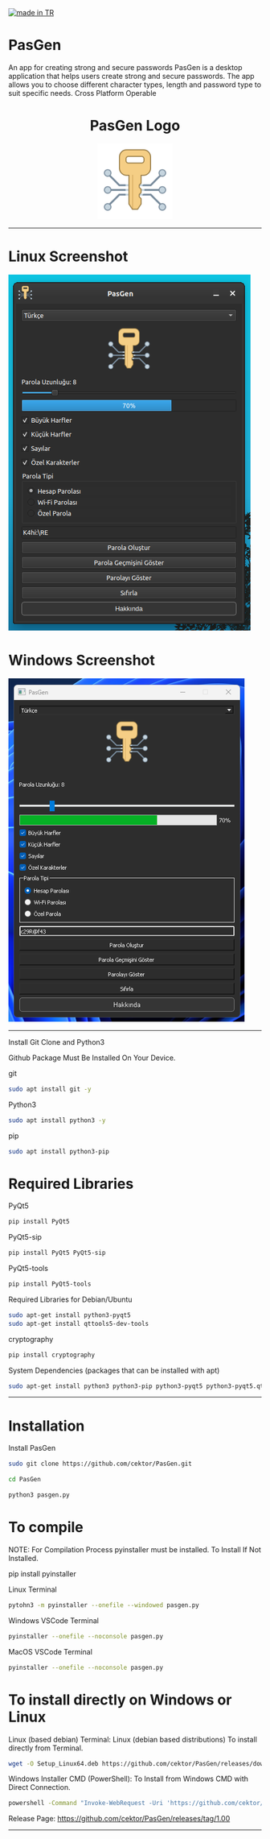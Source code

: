 <a href="#">
    <img src="https://raw.githubusercontent.com/pedromxavier/flag-badges/main/badges/TR.svg" alt="made in TR">
</a>

# PasGen
An app for creating strong and secure passwords  PasGen is a desktop application that helps users create strong and secure passwords.  The app allows you to choose different character types, length and password type to suit specific needs. Cross Platform Operable

<h1 align="center">PasGen Logo</h1>

<p align="center">
  <img src="pasgenlo.png" alt="PasGen Logo" width="150" height="150">
</p>


----------------------

# Linux Screenshot
![Linux(pardus)](screenshot/pasgen_linux.png)  

# Windows Screenshot
![Windows(11)](screenshot/pasgen_windows.png) 

--------------------
Install Git Clone and Python3

Github Package Must Be Installed On Your Device.

git
```bash
sudo apt install git -y
```

Python3
```bash
sudo apt install python3 -y 

```

pip
```bash
sudo apt install python3-pip

```

# Required Libraries

PyQt5
```bash
pip install PyQt5
```
PyQt5-sip
```bash
pip install PyQt5 PyQt5-sip
```

PyQt5-tools
```bash
pip install PyQt5-tools
```

Required Libraries for Debian/Ubuntu
```bash
sudo apt-get install python3-pyqt5
sudo apt-get install qttools5-dev-tools
```

cryptography
```bash
pip install cryptography

```

System Dependencies (packages that can be installed with apt)
```bash
sudo apt-get install python3 python3-pip python3-pyqt5 python3-pyqt5.qtwebkit python3-pyqt5.qtsvg

```

----------------------------------


# Installation
Install PasGen

```bash
sudo git clone https://github.com/cektor/PasGen.git
```
```bash
cd PasGen
```

```bash
python3 pasgen.py

```

# To compile

NOTE: For Compilation Process pyinstaller must be installed. To Install If Not Installed.

pip install pyinstaller 

Linux Terminal 
```bash
pytohn3 -m pyinstaller --onefile --windowed pasgen.py
```

Windows VSCode Terminal 
```bash
pyinstaller --onefile --noconsole pasgen.py
```

MacOS VSCode Terminal 
```bash
pyinstaller --onefile --noconsole pasgen.py
```

# To install directly on Windows or Linux


Linux (based debian) Terminal: Linux (debian based distributions) To install directly from Terminal.
```bash
wget -O Setup_Linux64.deb https://github.com/cektor/PasGen/releases/download/1.00/Setup_Linux64.deb && sudo apt install ./Setup_Linux64.deb && sudo apt-get install -f -y
```

Windows Installer CMD (PowerShell): To Install from Windows CMD with Direct Connection.
```bash
powershell -Command "Invoke-WebRequest -Uri 'https://github.com/cektor/PasGen/releases/download/1.00/Setup_Win64.exe' -OutFile 'Setup_Win64.exe'" && start /wait Setup_Win64.exe
```

Release Page: https://github.com/cektor/PasGen/releases/tag/1.00

----------------------------------
